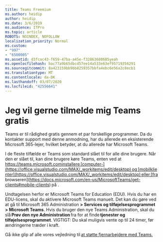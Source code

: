 ```yaml
---
title: Teams Freemium
ms.author: heidip
author: heidip
ms.date: 3/6/2019
ms.audience: ITPro
ms.topic: article
ROBOTS: NOINDEX, NOFOLLOW
localization_priority: Normal
ms.custom:
- "997"
- "6500005"
ms.assetid: d3fcac43-f659-47ba-a45e-f32863680685yeah
ms.openlocfilehash: bac77a9b65dbcd57ee14a533e63ef95719356291
ms.sourcegitcommit: 8a423159bb9bb8259357bbfa4ebc6e56a2c8ecb1
ms.translationtype: MT
ms.contentlocale: da-DK
ms.lasthandoff: 03/07/2020
ms.locfileid: "42556641"
---
```

# <a name="id-like-to-sign-up-for-teams-for-free"></a>Jeg vil gerne tilmelde mig Teams gratis

Teams er til rådighed gratis gennem et par forskellige programmer. Da du kontakter support med denne anmodning, har du allerede en eksisterende Microsoft 365-lejer, hvilket betyder, at du allerede har Microsoft Teams.

I de fleste tilfælde er Teams som standard slået til for alle dine brugere. Når den er slået til, kan dine brugere køre Teams, enten ved at https://teams.microsoft.cominstallere [computer-](https://office.visualstudio.com/MAX/_workitems/edit/desktop) og [mobilklienter](https://office.visualstudio.com/MAX/_workitems/edit/desktop) eller [fra browseren](https://docs.microsoft.com/en-us/MicrosoftTeams/get-clients#mobile-clients) på .

Undtagelsen herfor er Microsoft Teams for Education (EDU). Hvis du har en EDU-licens, skal du aktivere Microsoft Teams manuelt. Det kan du gøre ved at gå til Microsoft 365 Administration **> Services og tilføjelsesprogrammet > Microsoft Teams**. Hvis du bruger den nye Teams Administration, skal du slå **Prøv den nye Administration** fra for at finde **tjenester og tilføjelsesprogrammet**. VIGTIGT: Du skal muligvis vente op til 24 timer, før ændringerne træder i kraft.

Gå ikke glip af alle vores vejledning til [at støtte fjernarbejdere med Teams.](https://docs.microsoft.com/en-us/MicrosoftTeams/support-remote-work-with-teams)
